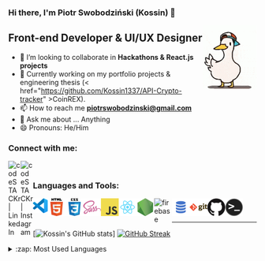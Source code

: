 ### Hi there, I'm Piotr Swobodziński (Kossin) 👋

<img align="right" alt="GIF" src="gifs/duck.gif" width="110" height="130" />

## Front-end Developer & UI/UX Designer

- 👋 I’m looking to collaborate in **Hackathons & React.js projects**
- 🌱 Currently working on my portfolio projects & engineering thesis (< href="https://github.com/Kossin1337/API-Crypto-tracker" >CoinREX<a/>).
- 📫 How to reach me **piotrswobodzinski@gmail.com**
- 💬 Ask me about ... Anything
- 😄 Pronouns: He/Him

### Connect with me:

[<img align="left" alt="codeSTACKr | LinkedIn" width="25px" src="https://raw.githubusercontent.com/peterthehan/peterthehan/master/assets/linkedin.svg" />][linkedin]
[<img align="left" alt="codeSTACKr | Instagram" width="25px" src="https://cdn.jsdelivr.net/npm/simple-icons@v3/icons/instagram.svg" />][instagram]

<br />

### Languages and Tools:

<img align="left" alt="Visual Studio Code" width="30px" src="https://raw.githubusercontent.com/github/explore/80688e429a7d4ef2fca1e82350fe8e3517d3494d/topics/visual-studio-code/visual-studio-code.png" />
<img align="left" alt="HTML5" width="36px" src="https://raw.githubusercontent.com/github/explore/80688e429a7d4ef2fca1e82350fe8e3517d3494d/topics/html/html.png" />
<img align="left" alt="CSS3" width="36px" src="https://raw.githubusercontent.com/github/explore/80688e429a7d4ef2fca1e82350fe8e3517d3494d/topics/css/css.png" />
<img align="left" alt="Sass" width="36px" src="https://raw.githubusercontent.com/github/explore/80688e429a7d4ef2fca1e82350fe8e3517d3494d/topics/sass/sass.png" />
<img align="left" alt="JavaScript" width="36px" src="https://raw.githubusercontent.com/github/explore/80688e429a7d4ef2fca1e82350fe8e3517d3494d/topics/javascript/javascript.png" />
<img align="left" alt="React" width="36px" src="https://raw.githubusercontent.com/github/explore/80688e429a7d4ef2fca1e82350fe8e3517d3494d/topics/react/react.png" />
<img align="left" alt="Node.js" width="36px" src="https://raw.githubusercontent.com/github/explore/80688e429a7d4ef2fca1e82350fe8e3517d3494d/topics/nodejs/nodejs.png" />
<img align="left" alt="firebase" width="36px" src="https://www.vectorlogo.zone/logos/firebase/firebase-icon.svg" />
<img align="left" alt="SQL" width="36px" src="https://raw.githubusercontent.com/github/explore/80688e429a7d4ef2fca1e82350fe8e3517d3494d/topics/sql/sql.png" />
<img align="left" alt="Git" width="36px" src="https://raw.githubusercontent.com/github/explore/80688e429a7d4ef2fca1e82350fe8e3517d3494d/topics/git/git.png" />
<img align="left" alt="GitHub" width="36px" src="https://raw.githubusercontent.com/github/explore/78df643247d429f6cc873026c0622819ad797942/topics/github/github.png" />
<img align="left" alt="Terminal" width="36px" src="https://raw.githubusercontent.com/github/explore/80688e429a7d4ef2fca1e82350fe8e3517d3494d/topics/terminal/terminal.png" />

<br />
<br />

---

[![Kossin's GitHub stats](https://github-readme-stats.vercel.app/api?username=kossin1337&show_icons=true&theme=radical)]
[![GitHub Streak](https://github-readme-streak-stats.herokuapp.com?user=kossin1337&theme=highcontrast&date_format=M%20j%5B%2C%20Y%5D)](https://git.io/streak-stats)

<details>
  <summary>:zap: Most Used Languages</summary>

<img align="left" alt="Anna's GitHub Top Languages" src="https://github-readme-stats.vercel.app/api/top-langs/?username=kossin1337" />

</details>

[linkedin]: https://www.linkedin.com/in/kossin1337/
[instagram]: https://www.instagram.com/kossin1337/
[engineeringthesis]: https://github.com/Kossin1337/API-Crypto-tracker

<!---
Kossin1337/Kossin1337 is a ✨ special ✨ repository because its `README.md` (this file) appears on your GitHub profile.
You can click the Preview link to take a look at your changes.
--->
